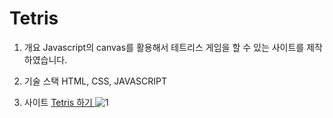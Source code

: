 # Tetris

1. 개요
Javascript의 canvas를 활용해서 테트리스 게임을 할 수 있는 사이트를 제작하였습니다.

2. 기술 스택
HTML, CSS, JAVASCRIPT

3. 사이트
<a href="https://backtotetris.netlify.app/"> Tetris 하기 </a>
![1](https://user-images.githubusercontent.com/39179946/146952852-0df80248-17ef-4009-bf0d-5612bfaae035.JPG)
